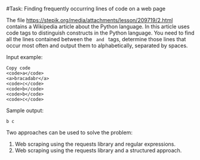 #Task: Finding frequently occurring lines of code on a web page

The file https://stepik.org/media/attachments/lesson/209719/2.html contains a Wikipedia article about the Python 
language. In this article uses code tags to distinguish constructs in the Python language. You need to find all the 
lines contained between the <code> and </code> tags, determine those lines that occur most often and output them to 
alphabetically, separated by spaces.

Input example:

```
Copy code
<code>a</code>
<a>bracadabr</a>
<code>c</code>
<code>b</code>
<code>b</code>
<code>c</code>
```
Sample output:

```
b c
```
Two approaches can be used to solve the problem:

1. Web scraping using the requests library and regular expressions.
2. Web scraping using the requests library and a structured approach.

